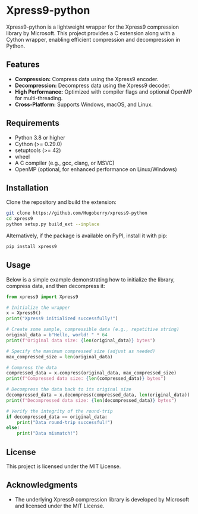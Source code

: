 # Xpress9-python

Xpress9-python is a lightweight wrapper for the Xpress9 compression library by Microsoft. This project provides a C extension along with a Cython wrapper, enabling efficient compression and decompression in Python.

## Features

- **Compression:** Compress data using the Xpress9 encoder.
- **Decompression:** Decompress data using the Xpress9 decoder.
- **High Performance:** Optimized with compiler flags and optional OpenMP for multi-threading.
- **Cross-Platform:** Supports Windows, macOS, and Linux.

## Requirements

- Python 3.8 or higher
- Cython (>= 0.29.0)
- setuptools (>= 42)
- wheel
- A C compiler (e.g., gcc, clang, or MSVC)
- OpenMP (optional, for enhanced performance on Linux/Windows)

## Installation

Clone the repository and build the extension:

```bash
git clone https://github.com/Hugoberry/xpress9-python
cd xpress9
python setup.py build_ext --inplace
```

Alternatively, if the package is available on PyPI, install it with pip:

```bash
pip install xpress9
```

## Usage

Below is a simple example demonstrating how to initialize the library, compress data, and then decompress it:

```python
from xpress9 import Xpress9

# Initialize the wrapper
x = Xpress9()
print("Xpress9 initialized successfully!")

# Create some sample, compressible data (e.g., repetitive string)
original_data = b"Hello, world! " * 64
print(f"Original data size: {len(original_data)} bytes")

# Specify the maximum compressed size (adjust as needed)
max_compressed_size = len(original_data)

# Compress the data
compressed_data = x.compress(original_data, max_compressed_size)
print(f"Compressed data size: {len(compressed_data)} bytes")

# Decompress the data back to its original size
decompressed_data = x.decompress(compressed_data, len(original_data))
print(f"Decompressed data size: {len(decompressed_data)} bytes")

# Verify the integrity of the round-trip
if decompressed_data == original_data:
    print("Data round-trip successful!")
else:
    print("Data mismatch!")
```

## License

This project is licensed under the MIT License.

## Acknowledgments

- The underlying Xpress9 compression library is developed by Microsoft and licensed under the MIT License.

